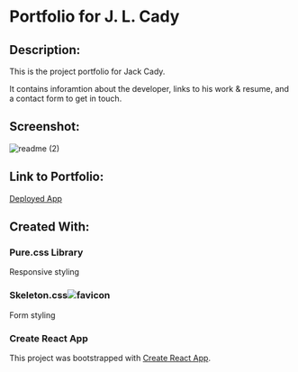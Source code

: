 
# Portfolio for J. L. Cady
## Description:
This is the project portfolio for Jack Cady.

It contains inforamtion about the developer, links to his work & resume, and a contact form to get in touch.

## Screenshot:
![readme (2)](https://user-images.githubusercontent.com/65084173/95694913-13fcdb80-0bfa-11eb-85fd-29b65dc1a29f.png)


## Link to Portfolio:
[Deployed App](https://spaportfolio.herokuapp.com/)


## Created With:

### Pure.css Library
Responsive styling

### Skeleton.css![favicon](https://user-images.githubusercontent.com/65084173/95691934-a1373480-0be8-11eb-81d3-75d84d61bd66.png)
Form styling 

### Create React App
This project was bootstrapped with [Create React App](https://github.com/facebook/create-react-app).





